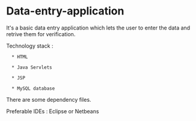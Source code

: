 # Data-entry-application
It's a basic data entry application which lets the user to enter the data and retrive them for verification.

Technology stack :

      * HTML
      
      * Java Servlets
      
      * JSP
      
      * MySQL database
      
There are some dependency files. 

Preferable IDEs : Eclipse or Netbeans
